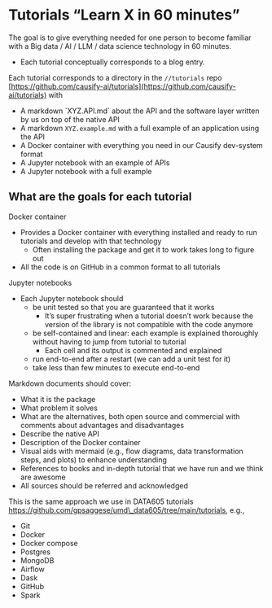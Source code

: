 # Tutorials “Learn X in 60 minutes”

The goal is to give everything needed for one person to become familiar with a Big data / AI / LLM / data science technology in 60 minutes.

- Each tutorial conceptually corresponds to a blog entry.

Each tutorial corresponds to a directory in the `//tutorials` repo
[https://github.com/causify-ai/tutorials](https://github.com/causify-ai/tutorials)
with
  - A markdown  \`XYZ.API.md\` about the API and the software layer written by us on top of the native API  
  - A markdown `XYZ.example.md` with a full example of an application using the API  
  - A Docker container with everything you need in our Causify dev-system format  
  - A Jupyter notebook with an example of APIs  
  - A Jupyter notebook with a full example

## What are the goals for each tutorial

Docker container

- Provides a Docker container with everything installed and ready to run tutorials and develop with that technology  
  - Often installing the package and get it to work takes long to figure out  
- All the code is on GitHub in a common format to all tutorials

Jupyter notebooks

- Each Jupyter notebook should
  - be unit tested so that you are guaranteed that it works  
    - It’s super frustrating when a tutorial doesn’t work because the version of the library is not compatible with the code anymore  
  - be self-contained and linear: each example is explained thoroughly without having to jump from tutorial to tutorial  
    - Each cell and its output is commented and explained  
  - run end-to-end after a restart (we can add a unit test for it)  
  - take less than few minutes to execute end-to-end

Markdown documents should cover:
- What it is the package  
- What problem it solves  
- What are the alternatives, both open source and commercial with comments about advantages and disadvantages  
- Describe the native API  
- Description of the Docker container  
- Visual aids with mermaid (e.g., flow diagrams, data transformation steps, and plots) to enhance understanding  
- References to books and in-depth tutorial that we have run and we think are awesome  
- All sources should be referred and acknowledged

This is the same approach we use in DATA605 tutorials https://github.com/gpsaggese/umd\_data605/tree/main/tutorials, e.g.,
- Git  
- Docker  
- Docker compose  
- Postgres  
- MongoDB  
- Airflow  
- Dask  
- GitHub  
- Spark
